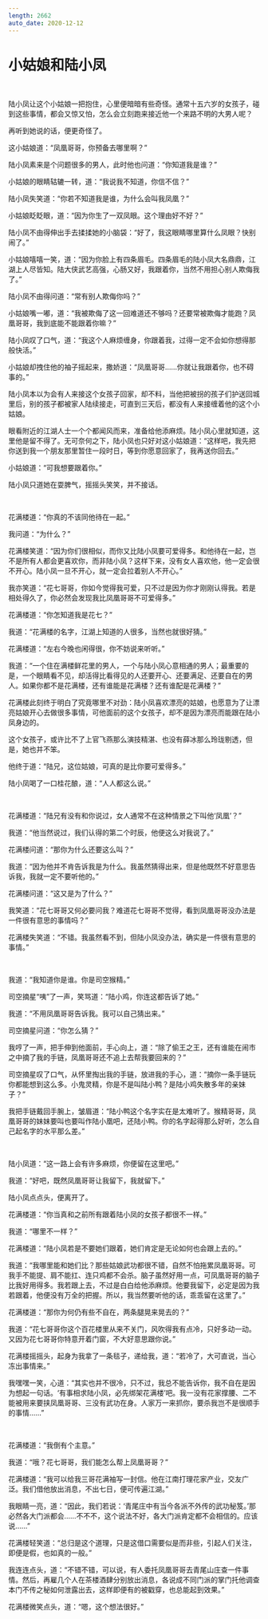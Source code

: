 ```yaml
---
length: 2662
auto_date: 2020-12-12
---
```


# 小姑娘和陆小凤

<br>

陆小凤让这个小姑娘一把抱住，心里便暗暗有些奇怪。通常十五六岁的女孩子，碰到这些事情，都会又惊又怕，怎么会立刻跑来接近他一个来路不明的大男人呢？

再听到她说的话，便更奇怪了。

这小姑娘道：“凤凰哥哥，你预备去哪里啊？”

陆小凤素来是个问题很多的男人，此时他也问道：“你知道我是谁？”

小姑娘的眼睛轱辘一转，道：“我说我不知道，你信不信？”

陆小凤失笑道：“你若不知道我是谁，为什么会叫我凤凰？”

小姑娘眨眨眼，道：“因为你生了一双凤眼。这个理由好不好？”

陆小凤不由得伸出手去揉揉她的小脑袋：“好了，我这眼睛哪里算什么凤眼？快别闹了。”

小姑娘嘻嘻一笑，道：“因为你脸上有四条眉毛。四条眉毛的陆小凤大名鼎鼎，江湖上人尽皆知。陆大侠武艺高强，心肠又好，我跟着你，当然不用担心别人欺侮我了。”

陆小凤不由得问道：“常有别人欺侮你吗？”

小姑娘嘴一嘟，道：“我被欺侮了这一回难道还不够吗？还要常被欺侮才能跑？凤凰哥哥，我到底能不能跟着你嘛？”

陆小凤叹了口气，道：“我这个人麻烦缠身，你跟着我，过得一定不会如你想得那般快活。”

小姑娘却拽住他的袖子摇起来，撒娇道：“凤凰哥哥……你就让我跟着你，也不碍事的。”

陆小凤本以为会有人来接这个女孩子回家，却不料，当他把被拐的孩子们护送回城里后，别的孩子都被家人陆续接走，可直到三天后，都没有人来接缠着他的这个小姑娘。

眼看附近的江湖人士一个个都闻风而来，准备给他添麻烦。陆小凤心里就知道，这里他是留不得了。无可奈何之下，陆小凤也只好对这小姑娘道：“这样吧，我先把你送到我一个朋友那里暂住一段时日，等到你愿意回家了，我再送你回去。”

小姑娘道：“可我想要跟着你。”

陆小凤只道她在耍脾气，摇摇头笑笑，并不接话。

<br>

花满楼道：“你真的不该同他待在一起。”

我问道：“为什么？”

花满楼笑道：“因为你们很相似，而你又比陆小凤要可爱得多。和他待在一起，岂不是所有人都会更喜欢你，而非陆小凤？这样下来，没有女人喜欢他，他一定会很不开心。陆小凤一旦不开心，就一定会拉着别人不开心。”

我亦笑道：“花七哥哥，你如今觉得我可爱，只不过是因为你才刚刚认得我。若是相处得久了，你必然会发现我比凤凰哥哥不可爱得多。”

花满楼道：“你怎知道我是花七？”

我道：“花满楼的名字，江湖上知道的人很多，当然也就很好猜。”

花满楼道：“左右今晚也闲得很，你不妨说来听听。”

我道：“一个住在满楼鲜花里的男人，一个与陆小凤心意相通的男人；最重要的是，一个眼睛看不见，却活得比看得见的人还要开心、还要满足、还要自在的男人。如果你都不是花满楼，还有谁能是花满楼？还有谁配是花满楼？”

花满楼此刻终于明白了究竟哪里不对劲：陆小凤喜欢漂亮的姑娘，也愿意为了让漂亮姑娘开心去做很多事情，可他面前的这个女孩子，却不是因为漂亮而能跟在陆小凤身边的。

这个女孩子，或许比不了上官飞燕那么演技精湛、也没有薛冰那么玲珑剔透，但是，她也并不笨。

他终于道：“陆兄，这位姑娘，可真的是比你要可爱得多。”

陆小凤喝了一口桂花酿，道：“人人都这么说。”

<br>

花满楼道：“陆兄有没有和你说过，女人通常不在这种情景之下叫他‘凤凰’？”

我道：“他当然说过，我们认得的第二个时辰，他便这么对我说了。”

花满楼问道：“那你为什么还要这么叫？”

我道：“因为他并不肯告诉我是为什么。我虽然猜得出来，但是他既然不好意思告诉我，我就一定不要听他的。”

花满楼问道：“这又是为了什么？”

我笑道：“花七哥哥又何必要问我？难道花七哥哥不觉得，看到凤凰哥哥没办法是一件很有意思的事情吗？”

花满楼失笑道：“不错。我虽然看不到，但陆小凤没办法，确实是一件很有意思的事情。”

<br>

我道：“我知道你是谁。你是司空猴精。”

司空摘星“咦”了一声，笑骂道：“陆小鸡，你连这都告诉了她。”

我道：“不用凤凰哥哥告诉我。我可以自己猜出来。”

司空摘星问道：“你怎么猜？”

我哼了一声，把手伸到他面前，手心向上，道：“除了偷王之王，还有谁能在闹市之中摘了我的手链，凤凰哥哥还不追上去帮我要回来的？”

司空摘星叹了口气，从怀里掏出我的手链，放进我的手心，道：“摘你一条手链玩你都能想到这么多。小鬼灵精，你是不是叫陆小鸭？是陆小鸡失散多年的亲妹子？”

我把手链戴回手腕上，皱眉道：“陆小鸭这个名字实在是太难听了。猴精哥哥，凤凰哥哥的妹妹要叫也要叫作陆小凰吧，还陆小鸭。你的名字起得那么好听，怎么自己起名字的水平那么差。”

<br>

陆小凤道：“这一路上会有许多麻烦，你便留在这里吧。”

我道：“好吧，既然凤凰哥哥让我留下，我就留下。”

陆小凤点点头，便离开了。

花满楼道：“你当真和之前所有跟着陆小凤的女孩子都很不一样。”

我道：“哪里不一样？”

花满楼道：“陆小凤若是不要她们跟着，她们肯定是无论如何也会跟上去的。”

我道：“我哪里能和她们比？那些姑娘武功都很不错，自然不怕拖累凤凰哥哥。可我手不能提、肩不能扛、连只鸡都不会杀。脑子虽然好用一点，可凤凰哥哥的脑子比我好用得多。我若跟上去，不过是白白给他添麻烦。他要我留下，必定是因为我若跟着，他便没有万全的把握。所以，我当然要听他的话，乖乖留在这里了。”

花满楼道：“那你为何仍有些不自在，两条腿晃来晃去的？”

我道：“花七哥哥你这个百花楼里从来不关门，风吹得我有点冷，只好多动一动。又因为花七哥哥你特意开着门窗，不大好意思跟你说。”

花满楼摇摇头，起身为我拿了一条毯子，递给我，道：“若冷了，大可直说，当心冻出事情来。”

我嘿嘿一笑，心道：“其实也并不很冷，只不过，我总不能告诉你，我不自在是因为想起一句话。‘有事相求陆小凤，必先绑架花满楼’吧。我一没有花家撑腰、二不能被用来要挟凤凰哥哥、三没有武功在身。人家万一来抓你，要杀我岂不是很顺手的事情……”

<br>

花满楼道：“我倒有个主意。”

我道：“哦？花七哥哥，我们能怎么帮上凤凰哥哥？”

花满楼道：“我可以给我三哥花满袖写一封信。他在江南打理花家产业，交友广泛。我们借他放出消息，不出七日，便可传遍江湖。”

我眼睛一亮，道：“因此，我们若说：‘青尾庄中有当今各派不外传的武功秘笈。’那必然各大门派都会……不不不，这个说法不好，各大门派肯定都不会相信的。应该说……”

花满楼轻笑道：“总归是这个道理，只是这借口需要似是而非些，引起人们关注，即便是假，也如真的一般。”

我连连点头，道：“不错不错，可以说，有人委托凤凰哥哥去青尾山庄查一件事情。然后，再雇几个人在茶楼酒肆分别放出消息，各说成不同门派的掌门托他调查本门不传之秘如何泄露出去，这样即便有的被戳穿，也总能起到效果。”

花满楼微笑点头，道：“嗯，这个想法很好。”

